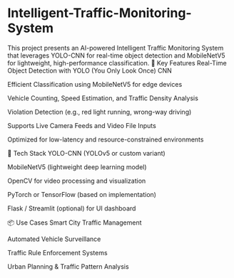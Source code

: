 # Intelligent-Traffic-Monitoring-System
This project presents an AI-powered Intelligent Traffic Monitoring System that leverages YOLO-CNN for real-time object detection and MobileNetV5 for lightweight, high-performance classification.
🧠 Key Features
Real-Time Object Detection with YOLO (You Only Look Once) CNN

Efficient Classification using MobileNetV5 for edge devices

Vehicle Counting, Speed Estimation, and Traffic Density Analysis

Violation Detection (e.g., red light running, wrong-way driving)

Supports Live Camera Feeds and Video File Inputs

Optimized for low-latency and resource-constrained environments

🔧 Tech Stack
YOLO-CNN (YOLOv5 or custom variant)

MobileNetV5 (lightweight deep learning model)

OpenCV for video processing and visualization

PyTorch or TensorFlow (based on implementation)

Flask / Streamlit (optional) for UI dashboard

📦 Use Cases
Smart City Traffic Management

Automated Vehicle Surveillance

Traffic Rule Enforcement Systems

Urban Planning & Traffic Pattern Analysis
